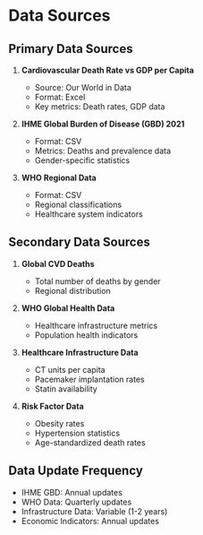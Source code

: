 # Data Sources

## Primary Data Sources

1. **Cardiovascular Death Rate vs GDP per Capita**
   - Source: Our World in Data
   - Format: Excel
   - Key metrics: Death rates, GDP data

2. **IHME Global Burden of Disease (GBD) 2021**
   - Format: CSV
   - Metrics: Deaths and prevalence data
   - Gender-specific statistics

3. **WHO Regional Data**
   - Format: CSV
   - Regional classifications
   - Healthcare system indicators

## Secondary Data Sources

1. **Global CVD Deaths**
   - Total number of deaths by gender
   - Regional distribution

2. **WHO Global Health Data**
   - Healthcare infrastructure metrics
   - Population health indicators

3. **Healthcare Infrastructure Data**
   - CT units per capita
   - Pacemaker implantation rates
   - Statin availability

4. **Risk Factor Data**
   - Obesity rates
   - Hypertension statistics
   - Age-standardized death rates

## Data Update Frequency

- IHME GBD: Annual updates
- WHO Data: Quarterly updates
- Infrastructure Data: Variable (1-2 years)
- Economic Indicators: Annual updates
